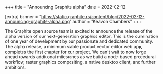 +++
title = "Announcing Graphite alpha"
date = 2022-02-12

[extra]
banner = "https://static.graphite.rs/content/blog/2022-02-12-announcing-graphite-alpha.png"
author = "Keavon Chambers"
+++

The Graphite open source team is excited to announce the release of the alpha version of our next-generation graphics editor. This is the culmination of one year of development by our passionate and dedicated community. The alpha release, a minimum viable product vector editor web app, completes the first chapter for our project. We can't wait to now forge ahead towards additional milestones as we build a node-based procedural workflow, raster graphics compositing, a native desktop client, and further ambitions.

<!-- more -->
